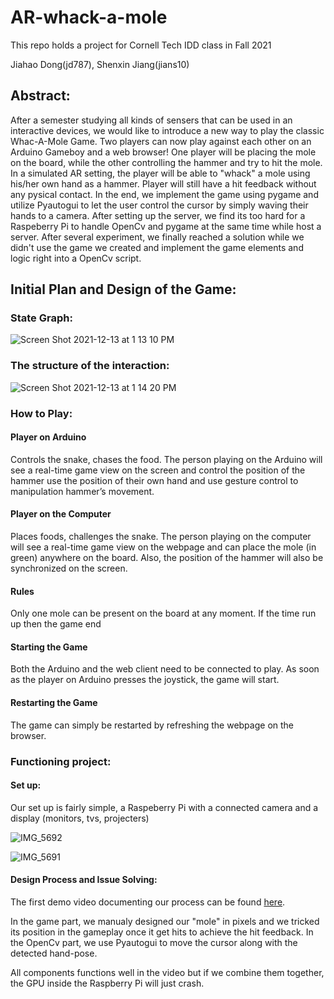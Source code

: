 # AR-whack-a-mole
This repo holds a project for Cornell Tech IDD class in Fall 2021

Jiahao Dong(jd787), Shenxin Jiang(jians10)


## Abstract:

After a semester studying all kinds of sensers that can be used in an interactive devices, we would like to introduce a new way to play the classic Whac-A-Mole Game. Two players can now play against each other on an Arduino Gameboy and a web browser! One player will be placing the mole on the board, while the other controlling the hammer and try to hit the mole. In a simulated AR setting, the player will be able to "whack" a mole using his/her own hand as a hammer. Player will still have a hit feedback without any pysical contact. In the end, we implement the game using pygame and utilize Pyautogui to let the user control the cursor by simply waving their hands to a camera. After setting up the server, we find its too hard for a Raspeberry Pi to handle OpenCv and pygame at the same time while host a server. After several experiment, we finally reached a solution while we didn't use the game we created and implement the game elements and logic right into a OpenCv script. 

## Initial Plan and Design of the Game:

### State Graph:
![Screen Shot 2021-12-13 at 1 13 10 PM](https://user-images.githubusercontent.com/61925885/145865967-265af52a-0b59-4219-8bec-2153f0c89762.png)

### The structure of the interaction:
![Screen Shot 2021-12-13 at 1 14 20 PM](https://user-images.githubusercontent.com/61925885/145866138-4fcb48c6-d354-4307-a83b-02878c5d5347.png)

### How to Play:

#### Player on Arduino
Controls the snake, chases the food.
The person playing on the Arduino will see a real-time game view on the screen and control the position of the hammer use the position of their own hand and use gesture control to manipulation hammer’s movement.

#### Player on the Computer
Places foods, challenges the snake.
The person playing on the computer will see a real-time game view on the webpage and can place the mole (in green) anywhere on the board. Also, the position of the hammer will also be synchronized on the screen.

#### Rules
Only one mole can be present on the board at any moment. If the time run up then the game end

#### Starting the Game
Both the Arduino and the web client need to be connected to play. As soon as the player on Arduino presses the joystick, the game will start.

#### Restarting the Game
The game can simply be restarted by refreshing the webpage on the browser.


### Functioning project:

#### Set up:
Our set up is fairly simple, a Raspeberry Pi with a connected camera and a display (monitors, tvs, projecters)

![IMG_5692](https://user-images.githubusercontent.com/61925885/145867526-39345ca1-41ca-494d-bbe6-51d80676cd4e.jpg)

![IMG_5691](https://user-images.githubusercontent.com/61925885/145867534-d2696f39-6692-4dcb-9345-4ebb7ae52dc2.jpg)

#### Design Process and Issue Solving:

The first demo video documenting our process can be found [here](https://www.youtube.com/watch?v=FOm_WkcUAoI).

In the game part, we manualy designed our "mole" in pixels and we tricked its position in the gameplay once it get hits to achieve the hit feedback. In the OpenCv part, we use Pyautogui to move the cursor along with the detected hand-pose. 

All components functions well in the video but if we combine them together, the GPU inside the Raspberry Pi will just crash.

